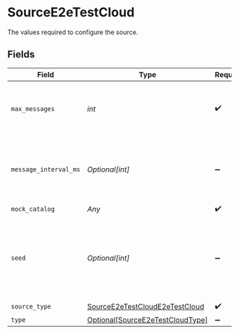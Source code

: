# SourceE2eTestCloud

The values required to configure the source.


## Fields

| Field                                                                                                | Type                                                                                                 | Required                                                                                             | Description                                                                                          | Example                                                                                              |
| ---------------------------------------------------------------------------------------------------- | ---------------------------------------------------------------------------------------------------- | ---------------------------------------------------------------------------------------------------- | ---------------------------------------------------------------------------------------------------- | ---------------------------------------------------------------------------------------------------- |
| `max_messages`                                                                                       | *int*                                                                                                | :heavy_check_mark:                                                                                   | Number of records to emit per stream. Min 1. Max 100 billion.                                        |                                                                                                      |
| `message_interval_ms`                                                                                | *Optional[int]*                                                                                      | :heavy_minus_sign:                                                                                   | Interval between messages in ms. Min 0 ms. Max 60000 ms (1 minute).                                  |                                                                                                      |
| `mock_catalog`                                                                                       | *Any*                                                                                                | :heavy_check_mark:                                                                                   | N/A                                                                                                  |                                                                                                      |
| `seed`                                                                                               | *Optional[int]*                                                                                      | :heavy_minus_sign:                                                                                   | When the seed is unspecified, the current time millis will be used as the seed. Range: [0, 1000000]. | 42                                                                                                   |
| `source_type`                                                                                        | [SourceE2eTestCloudE2eTestCloud](../../models/shared/sourcee2etestcloude2etestcloud.md)              | :heavy_check_mark:                                                                                   | N/A                                                                                                  |                                                                                                      |
| `type`                                                                                               | [Optional[SourceE2eTestCloudType]](../../models/shared/sourcee2etestcloudtype.md)                    | :heavy_minus_sign:                                                                                   | N/A                                                                                                  |                                                                                                      |